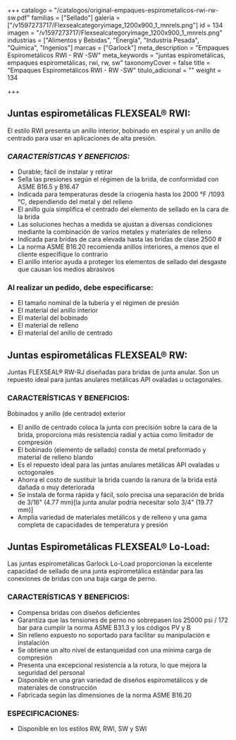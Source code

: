 +++
catalogo = "/catalogos/original-empaques-espirometalicos-rwi-rw-sw.pdf"
familias = ["Sellado"]
galeria = ["/v1597273717/Flexsealcategoryimage_1200x900_1_mnrels.png"]
id = 134
imagen = "/v1597273717/Flexsealcategoryimage_1200x900_1_mnrels.png"
industrias = ["Alimentos y Bebidas", "Energía", "Industria Pesada", "Química", "Ingenios"]
marcas = ["Garlock"]
meta_description = "Empaques Espirometálicos RWI - RW -SW"
meta_keywords = "juntas espirometálicas, empaques espirometálicas, rwi, rw, sw"
taxonomyCover = false
title = "Empaques Espirometálicos RWI - RW -SW"
titulo_adicional = ""
weight = 134

+++
## **Juntas espirometálicas FLEXSEAL® RWI:**

El estilo RWI presenta un anillo interior, bobinado en espiral y un anillo de centrado para usar en aplicaciones de alta presión.

### _CARACTERÍSTICAS Y BENEFICIOS:_

* Durable; fácil de instalar y retirar
* Sella las presiones según el régimen de la brida, de conformidad con ASME B16.5 y B16.47
* Indicada para temperaturas desde la criogenia hasta los 2000 °F /1093 °C, dependiendo del metal y del relleno
* El anillo guía simplifica el centrado del elemento de sellado en la cara de la brida
* Las soluciones hechas a medida se ajustan a diversas condiciones mediante la combinación de varios metales y materiales de relleno
* Indicada para bridas de cara elevada hasta las bridas de clase 2500 #
* La norma ASME B16.20 recomienda anillos interiores, a menos que el cliente especifique lo contrario
* El anillo interior ayuda a proteger los elementos de sellado del desgaste que causan los medios abrasivos

### Al realizar un pedido, debe especificarse:

* El tamaño nominal de la tubería y el régimen de presión
* El material del anillo interior
* El material del bobinado
* El material de relleno
* El material del anillo de centrado

## **Juntas espirometálicas FLEXSEAL® RW:**

Juntas FLEXSEAL® RW-RJ diseñadas para bridas de junta anular. Son un repuesto ideal para juntas anulares metálicas API ovaladas u octagonales.

### CARACTERÍSTICAS Y BENEFICIOS:

Bobinados y anillo (de centrado) exterior

* El anillo de centrado coloca la junta con precisión sobre la cara de la brida, proporciona más resistencia radial y actúa como limitador de compresión
* El bobinado (elemento de sellado) consta de metal preformado y material de relleno blando
* Es el repuesto ideal para las juntas anulares metálicas API ovaladas u octogonales
* Ahorra el costo de sustituir la brida cuando la ranura de la brida está dañada o muy deteriorada
* Se instala de forma rápida y fácil, solo precisa una separación de brida de 3/16" (4.77 mm)\[la junta anular podría necesitar solo 3/4" (19.77 mm)\]
* Amplia variedad de materiales metálicos y de relleno y una gama completa de capacidades de temperatura y presión

## **Juntas Espirometálicas FLEXSEAL® Lo-Load:**

Las juntas espirometálicas Garlock Lo-Load proporcionan la excelente capacidad de sellado de una junta espirometálica estándar para las conexiones de bridas con una baja carga de perno.

### CARACTERÍSTICAS Y BENEFICIOS:

* Compensa bridas con diseños deficientes
* Garantiza que las tensiones de perno no sobrepasen los 25000 psi / 172 bar para cumplir la norma ASME B31.3 y los códigos PV y B
* Sin relleno expuesto no soportado para facilitar su manipulación e instalación
* Se obtiene un alto nivel de estanqueidad con una mínima carga de compresión
* Presenta una excepcional resistencia a la rotura, lo que mejora la seguridad del personal
* Disponible en una gran variedad de diseños espirometálicos y de materiales de construcción
* Fabricada según las dimensiones de la norma ASME B16.20

### ESPECIFICACIONES:

* Disponible en los estilos RW, RWI, SW y SWI